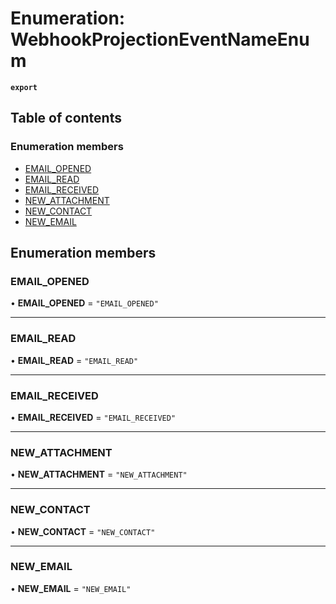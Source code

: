 # Enumeration: WebhookProjectionEventNameEnum

**`export`**

## Table of contents

### Enumeration members

- [EMAIL\_OPENED](WebhookProjectionEventNameEnum.md#email_opened)
- [EMAIL\_READ](WebhookProjectionEventNameEnum.md#email_read)
- [EMAIL\_RECEIVED](WebhookProjectionEventNameEnum.md#email_received)
- [NEW\_ATTACHMENT](WebhookProjectionEventNameEnum.md#new_attachment)
- [NEW\_CONTACT](WebhookProjectionEventNameEnum.md#new_contact)
- [NEW\_EMAIL](WebhookProjectionEventNameEnum.md#new_email)

## Enumeration members

### EMAIL\_OPENED

• **EMAIL\_OPENED** = `"EMAIL_OPENED"`

___

### EMAIL\_READ

• **EMAIL\_READ** = `"EMAIL_READ"`

___

### EMAIL\_RECEIVED

• **EMAIL\_RECEIVED** = `"EMAIL_RECEIVED"`

___

### NEW\_ATTACHMENT

• **NEW\_ATTACHMENT** = `"NEW_ATTACHMENT"`

___

### NEW\_CONTACT

• **NEW\_CONTACT** = `"NEW_CONTACT"`

___

### NEW\_EMAIL

• **NEW\_EMAIL** = `"NEW_EMAIL"`
